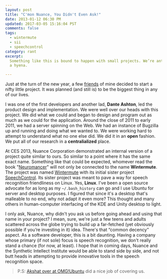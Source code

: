 ```yaml
---
layout: post
title: "C'mon Nuance, You Didn't Even Ask!"
date: 2013-01-12 06:30 PM
updated: 2017-03-05 15:16:04 PST
comments: false
tags:
  - wintermute
  - sii
  - speechcontrol
category: rant
excerpt:
  Something like this is bound to happen with small projects. We’re ants near to
  a hyena.

---
```


Just at the turn of the new year, a few [friends][sii] of mine decided to start
a nifty little project. It was planned (and still is) to be the biggest thing in
any of our lives.

I was one of the first developers and another lad, __Dante Ashton__, led the
product design and implementation. We were well over our heads with this
project. We did what we could and began to design and program out as much as we
could for the application. Around the close of 2011 to early 2011, we had
a server spinning on the Web. We had an instance of Bugzilla up and running and
doing what we wanted to. We were working hard to attempt to understand what no
one else did. We did it in an __open__ fashion. We put all of our research in
a __centralialized__ place.

At CES 2013, Nuance Corporation demonstrated an internal version of a project
quite similar to ours. So similar to a point where it has the same exact name.
Something like that could be expected, whomever read the book "[Neuromancer][]"
will not only be connected to the name __Wintermute__. The project was named
[Wintermute][] with its initial sister project [SpeechControl][].
Its sister project was meant to pave a way for speech recognition friendliness
on Linux. Yes, __Linux__. I've been a open source advocate for as long as my
`~/.bash_history` can go and I use Ubuntu for server and desktop purposes.
I figured that since it's a desktop that's malleable to no end, why not adapt it
even more? This thought and many others in human-computer interfacing of the KDE
and Unity desktop to light.

I only ask, Nuance, why didn't you ask us before going ahead and using that name
in your project? I mean, sure, we're just a few teens and adults scattered
across the globe trying to build up a far-fetched (yet obviously possible if
you’re investing in it) idea. There's that “common decency” aspect. As
a software developer, this is a bit daunting. Having a company whose primary (if
not sole) focus is speech recognition, we don't really stand a chance (for now,
at least). I hope that in coming days, Nuance and the Synthetic Intellect
Institute would be able to stand side by side, and not butt heads in attempting
to provide innovative tools in the speech recognition space.

> P.S: [Akshat over at OMG!Ubuntu][pr] did a nice job of covering us.

[sii]: https://www.launchpad.net/~sii
[neuromancer]: http://www.amazon.com/Neuromancer-William-Gibson/dp/0441012035/ref=sr_1_1?s=books&ie=UTF8&qid=1358108364&sr=1-1&keywords=neuromancer
[wintermute]: https://www.launchpad.net/wintermute
[speechcontrol]: https://launchpad.net/speechcontrol
[pr]: http://www.omgubuntu.co.uk/2011/02/wintermute-project-aims-to-bring-artificial-intelligence-to-ubuntu
